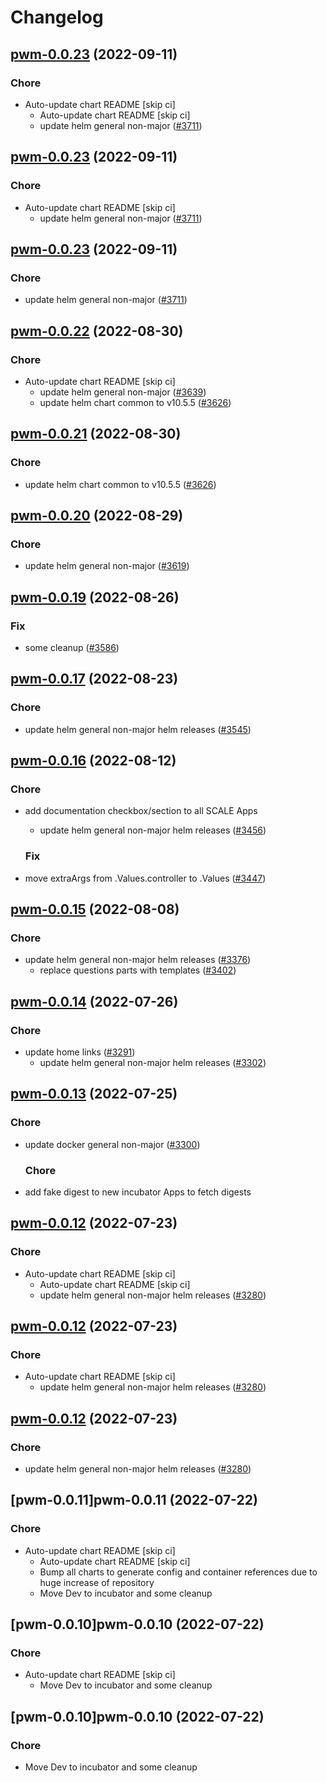 # Changelog



## [pwm-0.0.23](https://github.com/truecharts/charts/compare/pwm-0.0.22...pwm-0.0.23) (2022-09-11)

### Chore

- Auto-update chart README [skip ci]
  - Auto-update chart README [skip ci]
  - update helm general non-major ([#3711](https://github.com/truecharts/charts/issues/3711))




## [pwm-0.0.23](https://github.com/truecharts/charts/compare/pwm-0.0.22...pwm-0.0.23) (2022-09-11)

### Chore

- Auto-update chart README [skip ci]
  - update helm general non-major ([#3711](https://github.com/truecharts/charts/issues/3711))




## [pwm-0.0.23](https://github.com/truecharts/charts/compare/pwm-0.0.22...pwm-0.0.23) (2022-09-11)

### Chore

- update helm general non-major ([#3711](https://github.com/truecharts/charts/issues/3711))




## [pwm-0.0.22](https://github.com/truecharts/charts/compare/pwm-0.0.20...pwm-0.0.22) (2022-08-30)

### Chore

- Auto-update chart README [skip ci]
  - update helm general non-major ([#3639](https://github.com/truecharts/charts/issues/3639))
  - update helm chart common to v10.5.5 ([#3626](https://github.com/truecharts/charts/issues/3626))




## [pwm-0.0.21](https://github.com/truecharts/charts/compare/pwm-0.0.20...pwm-0.0.21) (2022-08-30)

### Chore

- update helm chart common to v10.5.5 ([#3626](https://github.com/truecharts/charts/issues/3626))




## [pwm-0.0.20](https://github.com/truecharts/charts/compare/pwm-0.0.19...pwm-0.0.20) (2022-08-29)

### Chore

- update helm general non-major ([#3619](https://github.com/truecharts/charts/issues/3619))




## [pwm-0.0.19](https://github.com/truecharts/charts/compare/pwm-0.0.17...pwm-0.0.19) (2022-08-26)

### Fix

- some cleanup ([#3586](https://github.com/truecharts/charts/issues/3586))




## [pwm-0.0.17](https://github.com/truecharts/charts/compare/pwm-0.0.16...pwm-0.0.17) (2022-08-23)

### Chore

- update helm general non-major helm releases ([#3545](https://github.com/truecharts/charts/issues/3545))




## [pwm-0.0.16](https://github.com/truecharts/charts/compare/pwm-0.0.15...pwm-0.0.16) (2022-08-12)

### Chore

- add documentation checkbox/section to all SCALE Apps
  - update helm general non-major helm releases ([#3456](https://github.com/truecharts/charts/issues/3456))

  ### Fix

- move extraArgs from .Values.controller to .Values ([#3447](https://github.com/truecharts/charts/issues/3447))




## [pwm-0.0.15](https://github.com/truecharts/charts/compare/pwm-0.0.14...pwm-0.0.15) (2022-08-08)

### Chore

- update helm general non-major helm releases ([#3376](https://github.com/truecharts/charts/issues/3376))
  - replace questions parts with templates ([#3402](https://github.com/truecharts/charts/issues/3402))




## [pwm-0.0.14](https://github.com/truecharts/apps/compare/pwm-0.0.13...pwm-0.0.14) (2022-07-26)

### Chore

- update home links ([#3291](https://github.com/truecharts/apps/issues/3291))
  - update helm general non-major helm releases ([#3302](https://github.com/truecharts/apps/issues/3302))




## [pwm-0.0.13](https://github.com/truecharts/apps/compare/pwm-0.0.12...pwm-0.0.13) (2022-07-25)

### Chore

- update docker general non-major ([#3300](https://github.com/truecharts/apps/issues/3300))

  ### Chore

- add fake digest to new incubator Apps to fetch digests




## [pwm-0.0.12](https://github.com/truecharts/apps/compare/pwm-0.0.11...pwm-0.0.12) (2022-07-23)

### Chore

- Auto-update chart README [skip ci]
  - Auto-update chart README [skip ci]
  - update helm general non-major helm releases ([#3280](https://github.com/truecharts/apps/issues/3280))




## [pwm-0.0.12](https://github.com/truecharts/apps/compare/pwm-0.0.11...pwm-0.0.12) (2022-07-23)

### Chore

- Auto-update chart README [skip ci]
  - update helm general non-major helm releases ([#3280](https://github.com/truecharts/apps/issues/3280))




## [pwm-0.0.12](https://github.com/truecharts/apps/compare/pwm-0.0.11...pwm-0.0.12) (2022-07-23)

### Chore

- update helm general non-major helm releases ([#3280](https://github.com/truecharts/apps/issues/3280))




## [pwm-0.0.11]pwm-0.0.11 (2022-07-22)

### Chore

- Auto-update chart README [skip ci]
  - Auto-update chart README [skip ci]
  - Bump all charts to generate config and container references due to huge increase of repository
  - Move Dev to incubator and some cleanup




## [pwm-0.0.10]pwm-0.0.10 (2022-07-22)

### Chore

- Auto-update chart README [skip ci]
  - Move Dev to incubator and some cleanup




## [pwm-0.0.10]pwm-0.0.10 (2022-07-22)

### Chore

- Move Dev to incubator and some cleanup
